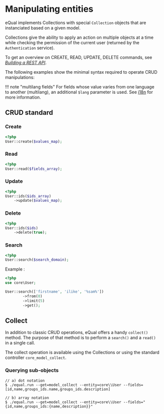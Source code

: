 # Manipulating entities

eQual implements Collections with special `Collection` objects that are instanciated based on a given model.

Collections give the ability to apply an action on multiple objects at a time while checking the permission of the current user (returned by the `Authentication` service).

To get an overview on CREATE, READ, UPDATE, DELETE commands, see [*Building a REST API*](../howtos-and-examples/rest-api.md).

The following examples show the minimal syntax required to operate CRUD manipulations:

!!! note "multilang fields"
	For fields whose value varies from one language to another (multilang), an additional `$lang` parameter is used. See [i18n](i18n.md) for more information.

## CRUD standard

### Create

```php
<?php
User::create($values_map);
```

### Read

```php
<?php
User::read($fields_array);
```

### Update

```php
<?php
User::ids($ids_array)
    ->update($values_map);
```

### Delete

```php
<?php
User::ids($ids)
    ->delete(true);
```

### Search

```php
<?php
User::search($search_domain);
```

Example :


```php
<?php
use core\User;

User::search(['firstname', 'ilike', '%sam%'])
        ->from(0)
        ->limit(5)
        ->get();
```



## Collect

In addition to classic CRUD operations, eQual offers a handy `collect()` method.
The purpose of that method is to perform a `search()` and a `read()` in a single call.



The collect operation is available using the Collections or using the standard controller `core_model_collect`.



### Querying sub-objects

```
// a) dot notation
$ ./equal.run --get=model_collect --entity=core\\User --fields=[id,name,groups_ids.name,groups_ids.description]

// b) array notation
$ ./equal.run --get=model_collect --entity=core\\User --fields="{id,name,groups_ids:{name,description}}" 
```

